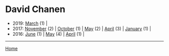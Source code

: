 # David Chanen

  * 2019: 
      [March](./david-chanen-2019-03.md) (1) | 
  * 2017: 
      [November](./david-chanen-2017-11.md) (2) | 
      [October](./david-chanen-2017-10.md) (1) | 
      [May](./david-chanen-2017-05.md) (2) | 
      [April](./david-chanen-2017-04.md) (3) | 
      [January](./david-chanen-2017-01.md) (1) | 
  * 2016: 
      [June](./david-chanen-2016-06.md) (1) | 
      [May](./david-chanen-2016-05.md) (4) | 
      [April](./david-chanen-2016-04.md) (1) | 

----

[Home](../)
